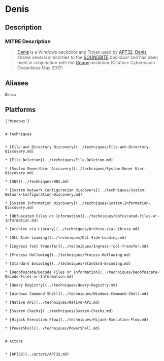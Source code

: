 
# Denis

## Description

### MITRE Description

> [Denis](https://attack.mitre.org/software/S0354) is a Windows backdoor and Trojan used by [APT32](https://attack.mitre.org/groups/G0050). [Denis](https://attack.mitre.org/software/S0354) shares several similarities to the [SOUNDBITE](https://attack.mitre.org/software/S0157) backdoor and has been used in conjunction with the [Goopy](https://attack.mitre.org/software/S0477) backdoor.(Citation: Cybereason Oceanlotus May 2017)

## Aliases

```
Denis
```

## Platforms

```
['Windows']
``

# Techniques


* [File and Directory Discovery](../techniques/File-and-Directory-Discovery.md)

* [File Deletion](../techniques/File-Deletion.md)
    
* [System Owner/User Discovery](../techniques/System-Owner-User-Discovery.md)
    
* [DNS](../techniques/DNS.md)
    
* [System Network Configuration Discovery](../techniques/System-Network-Configuration-Discovery.md)
    
* [System Information Discovery](../techniques/System-Information-Discovery.md)
    
* [Obfuscated Files or Information](../techniques/Obfuscated-Files-or-Information.md)
    
* [Archive via Library](../techniques/Archive-via-Library.md)
    
* [DLL Side-Loading](../techniques/DLL-Side-Loading.md)
    
* [Ingress Tool Transfer](../techniques/Ingress-Tool-Transfer.md)
    
* [Process Hollowing](../techniques/Process-Hollowing.md)
    
* [Standard Encoding](../techniques/Standard-Encoding.md)
    
* [Deobfuscate/Decode Files or Information](../techniques/Deobfuscate-Decode-Files-or-Information.md)
    
* [Query Registry](../techniques/Query-Registry.md)
    
* [Windows Command Shell](../techniques/Windows-Command-Shell.md)
    
* [Native API](../techniques/Native-API.md)
    
* [System Checks](../techniques/System-Checks.md)
    
* [Hijack Execution Flow](../techniques/Hijack-Execution-Flow.md)
    
* [PowerShell](../techniques/PowerShell.md)
    

# Actors


* [APT32](../actors/APT32.md)

